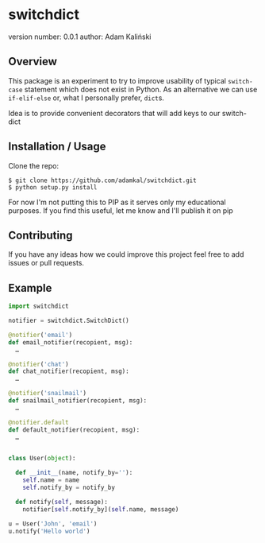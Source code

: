 switchdict
===============================

version number: 0.0.1
author: Adam Kaliński

Overview
--------

This package is an experiment to try to improve usability of typical
`switch-case` statement which does not exist in Python. As an alternative we
can use `if-elif-else` or, what I personally prefer, `dict`s.

Idea is to provide convenient decorators that will add keys to our switch-dict

Installation / Usage
--------------------

Clone the repo:

    $ git clone https://github.com/adamkal/switchdict.git
    $ python setup.py install

For now I'm not putting this to PIP as it serves only my educational purposes. If you
find this useful, let me know and I'll publish it on pip

Contributing
------------

If you have any ideas how we could improve this project feel free to add issues
or pull requests.

Example
-------

```python
import switchdict

notifier = switchdict.SwitchDict()

@notifier('email')
def email_notifier(recopient, msg):
  …

@notifier('chat')
def chat_notifier(recopient, msg):
  …

@notifier('snailmail')
def snailmail_notifier(recopient, msg):
  …

@notifier.default
def default_notifier(recopient, msg):
  …


class User(object):

  def __init__(name, notify_by=''):
    self.name = name
    self.notify_by = notify_by

  def notify(self, message):
    notifier[self.notify_by](self.name, message)

u = User('John', 'email')
u.notify('Hello world')

```
